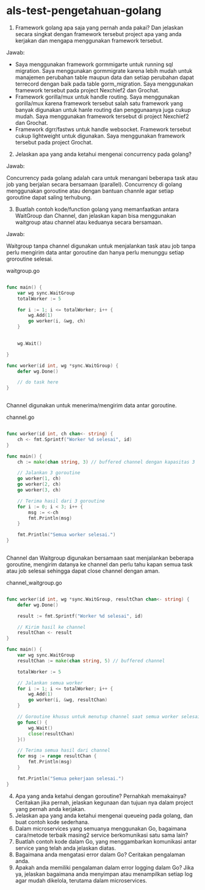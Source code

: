 # als-test-pengetahuan-golang
1. Framework golang apa saja yang pernah anda pakai? Dan jelaskan secara singkat dengan framework tersebut project apa yang anda kerjakan dan mengapa menggunakan framework tersebut. 

Jawab: 
- Saya menggunakan framework gormmigarte untuk running sql migration. Saya menggunakan gormmigrate karena lebih mudah untuk manajemen perubahan table maupun data dan setiap perubahan dapat terrecord dengan baik pada table gorm_migration. Saya menggunakan framework tersebut pada project Nexchief2 dan Grochat.
- Framework gorilla/mux untuk handle routing. Saya menggunakan gorilla/mux karena framework tersebut salah satu framework yang banyak digunakan untuk hanle routing dan penggunaanya juga cukup mudah. Saya menggunakan framework tersebut di project Nexchief2 dan Grochat.
- Framework dgrr/fastws untuk handle websocket. Framework tersebut cukup lightweight untuk digunakan. Saya menggunakan framework tersebut pada project Grochat.


2. Jelaskan apa yang anda ketahui mengenai concurrency pada golang?

Jawab:

Concurrency pada golang adalah cara untuk menangani beberapa task atau job yang berjalan secara bersamaan (parallel). Concurrency di golang menggunakan goroutine atau dengan bantuan channle agar setiap goroutine dapat saling terhubung.


3. Buatlah contoh kode/function golang yang memanfaatkan antara WaitGroup dan Channel, dan jelaskan kapan bisa menggunakan waitgroup atau channel atau keduanya secara bersamaan.

Jawab:


Waitgroup tanpa channel digunakan untuk menjalankan task atau job tanpa perlu mengirim data antar goroutine dan hanya perlu menunggu setiap groroutine selesai.

waitgroup.go
```go

func main() {
    var wg sync.WaitGroup
    totalWorker := 5

    for i := 1; i <= totalWorker; i++ {
        wg.Add(1)
        go worker(i, &wg, ch)
    }

   
    wg.Wait()

}

func worker(id int, wg *sync.WaitGroup) {
    defer wg.Done()

    // do task here
}
   
```

Channel digunakan untuk menerima/mengirim data antar goroutine.

channel.go
```go

func worker(id int, ch chan<- string) {
    ch <- fmt.Sprintf("Worker %d selesai", id)
}

func main() {
    ch := make(chan string, 3) // buffered channel dengan kapasitas 3

    // Jalankan 3 goroutine
    go worker(1, ch)
    go worker(2, ch)
    go worker(3, ch)

    // Terima hasil dari 3 goroutine
    for i := 0; i < 3; i++ {
        msg := <-ch
        fmt.Println(msg)
    }

    fmt.Println("Semua worker selesai.")
}
   
```


Channel dan Waitgroup digunakan bersamaan saat menjalankan beberapa goroutine, mengirim datanya ke channel dan perlu tahu kapan semua task atau job selesai sehingga dapat close channel dengan aman.

channel_waitgroup.go
```go

func worker(id int, wg *sync.WaitGroup, resultChan chan<- string) {
    defer wg.Done()

    result := fmt.Sprintf("Worker %d selesai", id)

    // Kirim hasil ke channel
    resultChan <- result
}

func main() {
    var wg sync.WaitGroup
    resultChan := make(chan string, 5) // buffered channel

    totalWorker := 5

    // Jalankan semua worker
    for i := 1; i <= totalWorker; i++ {
        wg.Add(1)
        go worker(i, &wg, resultChan)
    }

    // Goroutine khusus untuk menutup channel saat semua worker selesai
    go func() {
        wg.Wait()
        close(resultChan)
    }()

    // Terima semua hasil dari channel
    for msg := range resultChan {
        fmt.Println(msg)
    }

    fmt.Println("Semua pekerjaan selesai.")
}

```


4. Apa yang anda ketahui dengan goroutine? Pernahkah memakainya? Ceritakan jika pernah, jelaskan kegunaan dan tujuan nya dalam project yang pernah anda kerjakan.
5. Jelaskan apa yang anda ketahui mengenai queueing pada golang, dan buat contoh kode sederhana.
6. Dalam microservices yang semuanya menggunakan Go, bagaimana cara/metode terbaik masing2 service berkomunikasi satu sama lain?
7. Buatlah contoh kode dalam Go, yang menggambarkan komunikasi antar service yang telah anda jelaskan diatas.
8. Bagaimana anda mengatasi error dalam Go? Ceritakan pengalaman anda.
9. Apakah anda memiliki pengalaman dalam error logging dalam Go? Jika ya, jelaskan bagaimana anda menyimpan atau menampilkan setiap log agar mudah dikelola, terutama dalam microservices.
